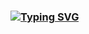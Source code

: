 ### [![Typing SVG](https://readme-typing-svg.herokuapp.com?font=Fira+Code&weight=500&size=23&duration=4000&pause=900&color=00F5F7&background=FFFFFF00&center=verdadeiro&vCenter=falso&repeat=falso&random=falso&width=435&lines=Ol%C3%A1+sou+o+Pedro+Serrano)](https://git.io/typing-svg)

<!--
**pedroserrano2007/pedroserrano2007** is a ✨ _special_ ✨ repository because its `README.md` (this file) appears on your GitHub profile.

Here are some ideas to get you started:

- 🔭 I’m currently working on ...
- 🌱 I’m currently learning ...
- 👯 I’m looking to collaborate on ...
- 🤔 I’m looking for help with ...
- 💬 Ask me about ...
- 📫 How to reach me: ...
- 😄 Pronouns: ...
- ⚡ Fun fact: ...
-->

